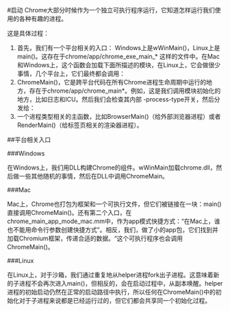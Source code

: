 #启动
Chrome大部分时候作为一个独立可执行程序运行，它知道怎样运行我们使用的各种有趣的进程。

这是具体过程：
1. 首先，我们有一个平台相关的入口： Windows上是wWinMain()，Linux上是main()。这存在于chrome/app/chrome_exe_main_* 这样的文件中。在Mac和Windows上，这个函数会加载下面所描述的模块，在Linux上，它会做很少事情，几个平台上，它们最终都会调用：
2. ChromeMain()，它是跨平台代码在所有Chrome进程生命周期中运行的地方，存在于chrome/app/chrome_main*。例如，这是我们调用模块初始化的地方，比如日志和ICU。然后我们会检查其内部 -process-type开关，然后分发给：
3. 一个进程类型相关的主函数，比如BrowserMain()（给外部浏览器进程）或者RenderMain()（给标签页相关的渲染器进程）。


##平台相关入口

###Windows

在Windows上，我们用DLL构建Chrome的组件。wWinMain加载chrome.dll，然后做一些其他随机的事情，然后在DLL中调用ChromeMain。


###Mac

Mac上，Chrome也打包为框架和一个可执行文件，但它们被链接在一块：main()直接调用ChromeMain()。还有第二个入口，在chrome_main_app_mode_mac.mm中，作为app模式快捷方式：“在Mac上，谁也不能用命令行参数创建快捷方式”。相反，我们，做了小的app包，它们找到并加载Chromium框架，传递合适的数据。“这个可执行程序也会调用ChromeMain()。


###Linux

在Linux上，对于沙箱，我们通过重复地从helper进程fork出子进程。这意味着新的子进程不会再次进入main()，但相反的，会在启动过程中，从副本唤醒。helper进程的初始启动仍然在正常的启动路径中执行，所以任何在ChromeMain()中的初始化对于子进程来说都是已经运行过的，但它们都会共享同一个初始化过程。


